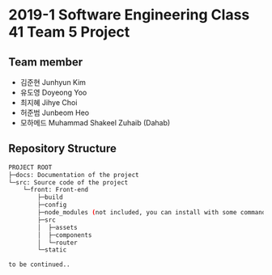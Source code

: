 # 2019-1 Software Engineering Class 41 Team 5 Project

## Team member

- 김준현 Junhyun Kim
- 유도영 Doyeong Yoo
- 최지혜 Jihye Choi
- 허준범 Junbeom Heo
- 모하메드 Muhammad Shakeel Zuhaib (Dahab)

## Repository Structure

```bash
PROJECT ROOT
├─docs: Documentation of the project
└─src: Source code of the project
    └─front: Front-end
        ├─build
        ├─config
        ├─node_modules (not included, you can install with some commands)
        ├─src
        │  ├─assets
        │  ├─components
        │  └─router
        └─static

to be continued..
```